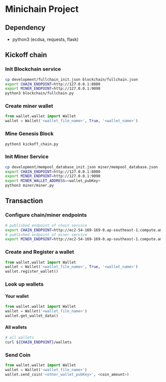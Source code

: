 # Minichain Project

## Dependency

- python3 (ecdsa, requests, flask)

## Kickoff chain

### Init Blockchain service

```bash
cp development/fullchain_init.json blockchain/fullchain.json
export CHAIN_ENDPOINT=http://127.0.0.1:8080
export MINER_ENDPOINT=http://127.0.0.1:9090
python3 blockchain/fullchain.py
```

### Create miner wallet

```python
from wallet.wallet import Wallet
wallet = Wallet('<wallet_file_name>', True, '<wallet_name>')
```

### Mine Genesis Block

```bash
python3 kickoff_chain.py
```

### Init Miner Service

```bash
cp development/mempool_database_init.json miner/mempool_database.json
export CHAIN_ENDPOINT=http://127.0.0.1:8080
export MINER_ENDPOINT=http://127.0.0.1:9090
export MINER_WALLET_ADDRESS=<wallet_pubKey>
python3 miner/miner.py
```

## Transaction

### Configure chain/miner endpoints

```bash
# published endpoint of chain service
export CHAIN_ENDPOINT=http://ec2-54-169-169-0.ap-southeast-1.compute.amazonaws.com:8080
# published endpoint of miner service
export MINER_ENDPOINT=http://ec2-54-169-169-0.ap-southeast-1.compute.amazonaws.com:9090
```

### Create and Register a wallet

```python
from wallet.wallet import Wallet
wallet = Wallet('<wallet_file_name>', True, '<wallet_name>')
wallet.register_wallet()
```

### Look up wallets

#### Your wallet

```python
from wallet.wallet import Wallet
wallet = Wallet('<wallet_file_name>')
wallet.get_wallet_data()
```

#### All wallets

```bash
# all wallets
curl ${CHAIN_ENDPOINT}/wallets
```

### Send Coin

```python
from wallet.wallet import Wallet
wallet = Wallet('<wallet_file_name>')
wallet.send_coin('<other_wallet_pubKey>', <coin_amount>)
```
